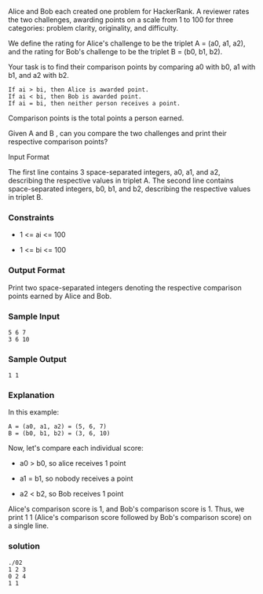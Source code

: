 Alice and Bob each created one problem for HackerRank. A reviewer rates the two challenges, awarding points on a scale from 1 to 100 for three categories: problem clarity, originality, and difficulty.

We define the rating for Alice's challenge to be the triplet A = (a0, a1, a2), and the rating for Bob's challenge to be the triplet B = (b0, b1, b2).

Your task is to find their comparison points by comparing a0 with b0, a1 with b1, and a2 with b2.

    If ai > bi, then Alice is awarded point.
    If ai < bi, then Bob is awarded point.
    If ai = bi, then neither person receives a point.

Comparison points is the total points a person earned.

Given A and B , can you compare the two challenges and print their respective comparison points?

Input Format

The first line contains 3 space-separated integers, a0, a1, and a2, describing the respective values in triplet A.
The second line contains space-separated integers, b0, b1, and b2, describing the respective values in triplet B.

### Constraints

* 1 <= ai <= 100

* 1 <= bi <= 100

### Output Format

Print two space-separated integers denoting the respective comparison points earned by Alice and Bob.

### Sample Input

```
5 6 7
3 6 10
```

### Sample Output

```
1 1 
```

### Explanation

In this example:

```
A = (a0, a1, a2) = (5, 6, 7)
B = (b0, b1, b2) = (3, 6, 10)
```

Now, let's compare each individual score:

* a0 > b0, so alice receives 1 point

* a1 = b1, so nobody receives a point

* a2 < b2, so Bob receives 1 point

Alice's comparison score is 1, and Bob's comparison score is 1. Thus, we print 1 1 (Alice's comparison score followed by Bob's comparison score) on a single line.

### solution

```
./02
1 2 3
0 2 4
1 1
```